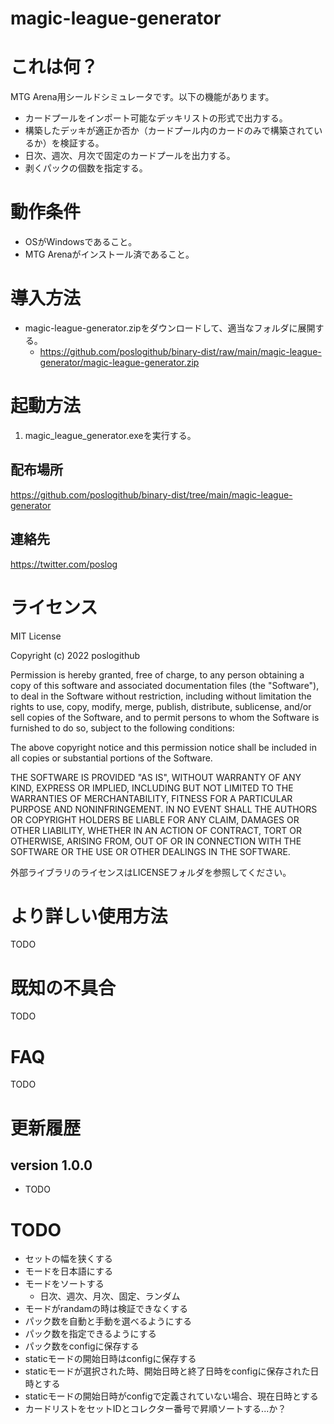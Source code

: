 # magic-league-generator

# これは何？

MTG Arena用シールドシミュレータです。以下の機能があります。<br />

* カードプールをインポート可能なデッキリストの形式で出力する。
* 構築したデッキが適正か否か（カードプール内のカードのみで構築されているか）を検証する。
* 日次、週次、月次で固定のカードプールを出力する。
* 剥くパックの個数を指定する。

# 動作条件

* OSがWindowsであること。
* MTG Arenaがインストール済であること。

# 導入方法

* magic-league-generator.zipをダウンロードして、適当なフォルダに展開する。
  * https://github.com/poslogithub/binary-dist/raw/main/magic-league-generator/magic-league-generator.zip

# 起動方法

1. magic_league_generator.exeを実行する。

## 配布場所

https://github.com/poslogithub/binary-dist/tree/main/magic-league-generator

## 連絡先

https://twitter.com/poslog

# ライセンス

MIT License

Copyright (c) 2022 poslogithub

Permission is hereby granted, free of charge, to any person obtaining a copy
of this software and associated documentation files (the "Software"), to deal
in the Software without restriction, including without limitation the rights
to use, copy, modify, merge, publish, distribute, sublicense, and/or sell
copies of the Software, and to permit persons to whom the Software is
furnished to do so, subject to the following conditions:

The above copyright notice and this permission notice shall be included in all
copies or substantial portions of the Software.

THE SOFTWARE IS PROVIDED "AS IS", WITHOUT WARRANTY OF ANY KIND, EXPRESS OR
IMPLIED, INCLUDING BUT NOT LIMITED TO THE WARRANTIES OF MERCHANTABILITY,
FITNESS FOR A PARTICULAR PURPOSE AND NONINFRINGEMENT. IN NO EVENT SHALL THE
AUTHORS OR COPYRIGHT HOLDERS BE LIABLE FOR ANY CLAIM, DAMAGES OR OTHER
LIABILITY, WHETHER IN AN ACTION OF CONTRACT, TORT OR OTHERWISE, ARISING FROM,
OUT OF OR IN CONNECTION WITH THE SOFTWARE OR THE USE OR OTHER DEALINGS IN THE
SOFTWARE.

外部ライブラリのライセンスはLICENSEフォルダを参照してください。

# より詳しい使用方法

TODO

# 既知の不具合

TODO

# FAQ

TODO

# 更新履歴

## version 1.0.0

* TODO

# TODO

* セットの幅を狭くする
* モードを日本語にする
* モードをソートする
  * 日次、週次、月次、固定、ランダム
* モードがrandamの時は検証できなくする
* パック数を自動と手動を選べるようにする
* パック数を指定できるようにする
* パック数をconfigに保存する
* staticモードの開始日時はconfigに保存する
* staticモードが選択された時、開始日時と終了日時をconfigに保存された日時とする
* staticモードの開始日時がconfigで定義されていない場合、現在日時とする
* カードリストをセットIDとコレクター番号で昇順ソートする...か？
